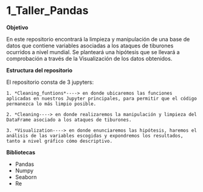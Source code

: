 # 1_Taller_Pandas

**Objetivo**

En este repositorio encontrará la limpieza y manipulación de una base de datos que contiene variables asociadas a los ataques de tiburones ocurridos a nivel mundial. Se planteará una hipótesis que se llevará a comprobación a través de la Visualización de los datos obtenidos.

**Estructura del repositorio**

El repositorio consta de 3 jupyters:

    1. *Cleaning_funtions*----> en donde ubicaremos las funciones aplicadas en nuestros Jupyter principales, para permitir que el código permanezca lo más limpio posible.

    2. *Cleaning----> en donde realizaremos la manipulación y limpieza del DataFrame asociado a los ataques de tiburones.

    3. *Visualization----> en donde enunciaremos las hipótesis, haremos el análisis de las variables escogidas y expondremos los resultados, tanto a nivel gráfico cómo descriptivo.

**Bibliotecas**
 - Pandas
 - Numpy
 - Seaborn
 - Re